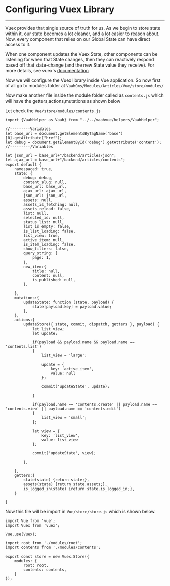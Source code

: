 # Configuring Vuex Library

------

Vuex provides that single source of truth for us. As we begin to store state within it, our state becomes a lot cleaner, and a lot easier to reason about. Now, every component that relies on our Global State can have direct access to it.

When one component updates the Vuex State, other components can be listening for when that State changes, then they can reactively respond based off that state-change (and the new State value they receive). For more details, see vuex's [documentation](https://vuex.vuejs.org/)

Now we will configure the Vuex library inside Vue application. So now first of all go to modules folder at `VaahCms/Modules/Articles/Vue/store/modules/`

Now make another file inside the module folder called as `contents.js` which will have the getters,actions,mutations as shown below

Let check the `Vue/store/modules/contents.js`



```
import {VaahHelper as Vaah} from "../../vaahvue/helpers/VaahHelper";

//---------Variables
let base_url = document.getElementsByTagName('base')[0].getAttribute("href");
let debug = document.getElementById('debug').getAttribute('content');
//---------/Variables

let json_url = base_url+"/backend/articles/json";
let ajax_url = base_url+"/backend/articles/contents";
export default {
    namespaced: true,
    state: {
        debug: debug,
        content_slug: null,
        base_url: base_url,
        ajax_url: ajax_url,
        json_url: json_url,
        assets: null,
        assets_is_fetching: null,
        assets_reload: false,
        list: null,
        selected_id: null,
        status_list: null,
        list_is_empty: false,
        is_list_loading: false,
        list_view: true,
        active_item: null,
        is_item_loading: false,
        show_filters: false,
        query_string: {
            page: 1,
        },
        new_item:{
            title: null,
            content: null,
            is_published: null,
        },

    },
    mutations:{
        updateState: function (state, payload) {
            state[payload.key] = payload.value;
        },
    },
    actions:{
        updateStore({ state, commit, dispatch, getters }, payload) {
            let list_view;
            let update;

            if(payload && payload.name && payload.name == 'contents.list')
            {
                list_view = 'large';

                update = {
                    key: 'active_item',
                    value: null
                };

                commit('updateState', update);

            }

            if(payload.name == 'contents.create' || payload.name == 'contents.view' || payload.name == 'contents.edit')
            {
                list_view = 'small';
            };

            let view = {
                key: 'list_view',
                value: list_view
            };

            commit('updateState', view);

        },

    },
    getters:{
        state(state) {return state;},
        assets(state) {return state.assets;},
        is_logged_in(state) {return state.is_logged_in;},
    }

}
```

Now this file will be import in `Vue/store/store.js` which is shown below.



```
import Vue from 'vue';
import Vuex from 'vuex';

Vue.use(Vuex);

import root from './modules/root';
import contents from './modules/contents';

export const store = new Vuex.Store({
    modules: {
        root: root,
        contents: contents,
    }
});
```